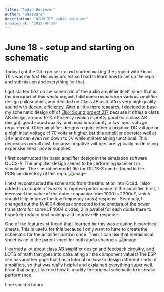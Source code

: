 ```yaml
---
title: "Audio Reciever"
author: "whatware"
description: "OSHW DIY audio reciever"
created_at: "2025-06-18"
---
```

# June 18 - setup and starting on schematic
Today i got the Git repo set up and started making the project with Kicad. This was my first Highway project so I had to learn how to set up the repo and submission and everything for that.

I got started first on the schematic of the audio amplifier itself, since that is the core part of this whole project. I did some research on various amplifier design philosophies, and decided on Class AB as it offers very high quality sound with decent efficiency. After a little more research, I decided to base my schematic design off of [Elliot Sound project 217](https://www.sound-au.com/project217.htm) because it offers a class AB design, around 62% efficiency (which is pretty good for a class AB design), good sound quality, and most importantly, a low input voltage requirement. Other amplifier designs require either a negative DC voltage or a high input voltage of 70 volts or higher, but this amplifier operates well at 24V and can even run down to 5V while still remaining functional. This decreases overall cost, because negative voltages are typically made using expensive linear power supplies.

I first constructed the basic amplifier design in the simulation software QUCS-S. The amplifier design seems to be performing excellent in simulation. The simulation model file for QUCS-S can be found in the PCB/sim directory of this repo.
![image](https://github.com/user-attachments/assets/250ab517-9d3b-48b7-bdea-d190320ca546)

I next reconstructed the schematic from the simulation into Kicad. I also added in a couple of tweaks to improve performance of the amplifier. First, I increased the value of the output capacitor from 1000 to 2200uF, which should help improve the low frequency (bass) response. Secondly, I changed out the 1N4004 diodes connected to the emitters of the power transistors for some UF4004 diodes, 2 in parallel for each diode there to hopefully reduce heat buildup and improve HF response.

One of the features of Kicad that I learned for this was creating hierarchical sheets. This is useful for this because I only want to have to create the schematic for the amplifier portion once. Then, I can use that hierarchical sheet twice in the parent sheet for both audio channels.
![image](https://github.com/user-attachments/assets/a089c318-e2e3-4696-9778-9ea1591eb5c4)

I learned a lot about class AB amplifier design and feedback circuitry, and LOTS of math that goes into calculating all the component values! The ESP site has another page that has a tutorial on how to design different kinds of amplifiers, so that was really helpful and explained everything super well. From that page, I learned how to modify the original schematic to increase performance.

time spent:5 hours
